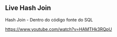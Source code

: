 ## Live Hash Join

Hash Join - Dentro do código fonte do SQL

https://www.youtube.com/watch?v=HAMTHk3RQpU
